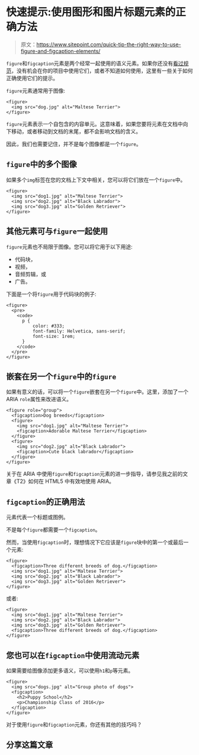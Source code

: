 # 快速提示:使用图形和图片标题元素的正确方法

> 原文：<https://www.sitepoint.com/quick-tip-the-right-way-to-use-figure-and-figcaption-elements/>

`figure`和`figcaption`元素是两个经常一起使用的语义元素。如果你还没有[看过规范](https://www.w3.org/TR/html5/grouping-content.html#the-figure-element)，没有机会在你的项目中使用它们，或者不知道如何使用，这里有一些关于如何正确使用它们的提示。

`figure`元素通常用于图像:

```
<figure>
  <img src="dog.jpg" alt="Maltese Terrier">
</figure>
```

`figure`元素表示一个自包含的内容单元。这意味着，如果您要将元素在文档中向下移动，或者移动到文档的末尾，都不会影响文档的含义。

因此，我们也需要记住，并不是每个图像都是一个`figure`。

## `figure`中的多个图像

如果多个`img`标签在您的文档上下文中相关，您可以将它们放在一个`figure`中。

```
<figure>
  <img src="dog1.jpg" alt="Maltese Terrier">
  <img src="dog2.jpg" alt="Black Labrador">
  <img src="dog3.jpg" alt="Golden Retriever">
</figure>
```

## 其他元素可与`figure`一起使用

`figure`元素也不局限于图像。您可以将它用于以下用途:

*   代码块，
*   视频，
*   音频剪辑，或
*   广告。

下面是一个将`figure`用于代码块的例子:

```
<figure>
  <pre>
    <code>
      p {
          color: #333;
          font-family: Helvetica, sans-serif;
          font-size: 1rem;
      }
    </code>
  </pre>
</figure>
```

## 嵌套在另一个`figure`中的`figure`

如果有意义的话，可以将一个`figure`嵌套在另一个`figure`中。这里，添加了一个 ARIA `role`属性来改进语义。

```
<figure role="group">
  <figcaption>Dog breeds</figcaption>
  <figure>
    <img src="dog1.jpg" alt="Maltese Terrier">
    <figcaption>Adorable Maltese Terrier</figcaption>
  </figure>
  <figure>
    <img src="dog2.jpg" alt="Black Labrador">
    <figcaption>Cute black labrador</figcaption>
  </figure>
</figure>
```

关于在 ARIA 中使用`figure`和`figcaption`元素的进一步指导，请参见我之前的文章《T2》如何在 HTML5 中有效地使用 ARIA。

## `figcaption`的正确用法

元素代表一个标题或图例。

不是每个`figure`都需要一个`figcaption`。

然而，当使用`figcaption`时，理想情况下它应该是`figure`块中的第一个或最后一个元素:

```
<figure>
  <figcaption>Three different breeds of dog.</figcaption>
  <img src="dog1.jpg" alt="Maltese Terrier">
  <img src="dog2.jpg" alt="Black Labrador">
  <img src="dog3.jpg" alt="Golden Retriever">
</figure>
```

或者:

```
<figure>
  <img src="dog1.jpg" alt="Maltese Terrier">
  <img src="dog2.jpg" alt="Black Labrador">
  <img src="dog3.jpg" alt="Golden Retriever">
  <figcaption>Three different breeds of dog.</figcaption>
</figure>
```

## 您也可以在`figcaption`中使用流动元素

如果需要给图像添加更多语义，可以使用`h1`和`p`等元素。

```
<figure>
  <img src="dogs.jpg" alt="Group photo of dogs">
  <figcaption>
    <h2>Puppy School</h2>
    <p>Championship Class of 2016</p>
  </figcaption>
</figure>
```

对于使用`figure`和`figcaption`元素，你还有其他的技巧吗？

## 分享这篇文章